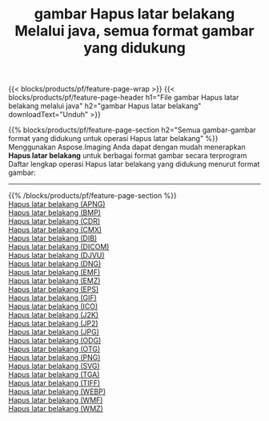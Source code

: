 ﻿---
title: gambar Hapus latar belakang Melalui java, semua format gambar yang didukung 
weight: 3920
url: /id/java/remove-background 
lang: id
langdirlevel: 2
locales: zh-hans,ja,it,ru,de,es,fr,nl,id,lt,pl,pt,vi,tr,ko,zh-hant,ar,hi,th,sv,cs,uk,he
description: Menggunakan Aspose.Imaging Anda dapat dengan mudah Hapus latar belakang gambar Via java
---

{{< blocks/products/pf/feature-page-wrap >}}
{{< blocks/products/pf/feature-page-header h1="File gambar Hapus latar belakang melalui java" h2="gambar Hapus latar belakang" downloadText="Unduh" >}}


{{% blocks/products/pf/feature-page-section  h2="Semua gambar-gambar format yang didukung untuk operasi Hapus latar belakang" %}}
Menggunakan Aspose.Imaging Anda dapat dengan mudah menerapkan **Hapus latar belakang** untuk berbagai format gambar secara terprogram
<br/>
Daftar lengkap operasi Hapus latar belakang yang didukung menurut format gambar:
<hr/>
{{% /blocks/products/pf/feature-page-section %}}
<div class="container-fluid productfamilypage bg-gray">
    <div class="convertypes bg-gray agp-content section">
        <div class="container">
		<div class="row other-converters">
		    <div class='col-md-2 other-converter remove-lp remove-rp'><a href="/imaging/id/java/remove-background/apng" >Hapus latar belakang (APNG)</a></div><div class='col-md-2 other-converter remove-lp remove-rp'><a href="/imaging/id/java/remove-background/bmp" >Hapus latar belakang (BMP)</a></div><div class='col-md-2 other-converter remove-lp remove-rp'><a href="/imaging/id/java/remove-background/cdr" >Hapus latar belakang (CDR)</a></div><div class='col-md-2 other-converter remove-lp remove-rp'><a href="/imaging/id/java/remove-background/cmx" >Hapus latar belakang (CMX)</a></div><div class='col-md-2 other-converter remove-lp remove-rp'><a href="/imaging/id/java/remove-background/dib" >Hapus latar belakang (DIB)</a></div><div class='col-md-2 other-converter remove-lp remove-rp'><a href="/imaging/id/java/remove-background/dicom" >Hapus latar belakang (DICOM)</a></div><div class='col-md-2 other-converter remove-lp remove-rp'><a href="/imaging/id/java/remove-background/djvu" >Hapus latar belakang (DJVU)</a></div><div class='col-md-2 other-converter remove-lp remove-rp'><a href="/imaging/id/java/remove-background/dng" >Hapus latar belakang (DNG)</a></div><div class='col-md-2 other-converter remove-lp remove-rp'><a href="/imaging/id/java/remove-background/emf" >Hapus latar belakang (EMF)</a></div><div class='col-md-2 other-converter remove-lp remove-rp'><a href="/imaging/id/java/remove-background/emz" >Hapus latar belakang (EMZ)</a></div><div class='col-md-2 other-converter remove-lp remove-rp'><a href="/imaging/id/java/remove-background/eps" >Hapus latar belakang (EPS)</a></div><div class='col-md-2 other-converter remove-lp remove-rp'><a href="/imaging/id/java/remove-background/gif" >Hapus latar belakang (GIF)</a></div><div class='col-md-2 other-converter remove-lp remove-rp'><a href="/imaging/id/java/remove-background/ico" >Hapus latar belakang (ICO)</a></div><div class='col-md-2 other-converter remove-lp remove-rp'><a href="/imaging/id/java/remove-background/j2k" >Hapus latar belakang (J2K)</a></div><div class='col-md-2 other-converter remove-lp remove-rp'><a href="/imaging/id/java/remove-background/jp2" >Hapus latar belakang (JP2)</a></div><div class='col-md-2 other-converter remove-lp remove-rp'><a href="/imaging/id/java/remove-background/jpg" >Hapus latar belakang (JPG)</a></div><div class='col-md-2 other-converter remove-lp remove-rp'><a href="/imaging/id/java/remove-background/odg" >Hapus latar belakang (ODG)</a></div><div class='col-md-2 other-converter remove-lp remove-rp'><a href="/imaging/id/java/remove-background/otg" >Hapus latar belakang (OTG)</a></div><div class='col-md-2 other-converter remove-lp remove-rp'><a href="/imaging/id/java/remove-background/png" >Hapus latar belakang (PNG)</a></div><div class='col-md-2 other-converter remove-lp remove-rp'><a href="/imaging/id/java/remove-background/svg" >Hapus latar belakang (SVG)</a></div><div class='col-md-2 other-converter remove-lp remove-rp'><a href="/imaging/id/java/remove-background/tga" >Hapus latar belakang (TGA)</a></div><div class='col-md-2 other-converter remove-lp remove-rp'><a href="/imaging/id/java/remove-background/tiff" >Hapus latar belakang (TIFF)</a></div><div class='col-md-2 other-converter remove-lp remove-rp'><a href="/imaging/id/java/remove-background/webp" >Hapus latar belakang (WEBP)</a></div><div class='col-md-2 other-converter remove-lp remove-rp'><a href="/imaging/id/java/remove-background/wmf" >Hapus latar belakang (WMF)</a></div><div class='col-md-2 other-converter remove-lp remove-rp'><a href="/imaging/id/java/remove-background/wmz" >Hapus latar belakang (WMZ)</a></div>
                </div>
        </div>
    </div>
</div>
<br/>


